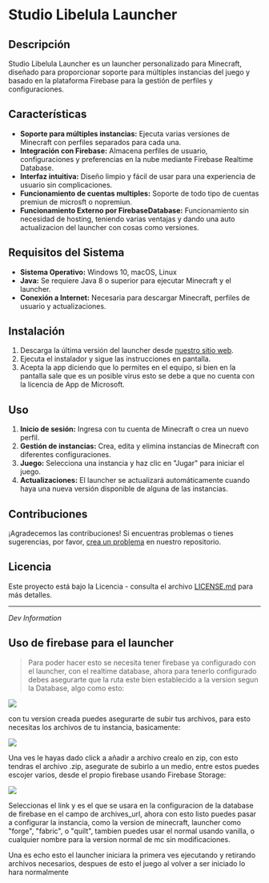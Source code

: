 # Studio Libelula Launcher

## Descripción

Studio Libelula Launcher es un launcher personalizado para Minecraft, diseñado para proporcionar soporte para múltiples instancias del juego y basado en la plataforma Firebase para la gestión de perfiles y configuraciones.

## Características

- **Soporte para múltiples instancias:** Ejecuta varias versiones de Minecraft con perfiles separados para cada una.
- **Integración con Firebase:** Almacena perfiles de usuario, configuraciones y preferencias en la nube mediante Firebase Realtime Database.
- **Interfaz intuitiva:** Diseño limpio y fácil de usar para una experiencia de usuario sin complicaciones.
- **Funcionamiento de cuentas multiples:** Soporte de todo tipo de cuentas premiun de microsft o nopremiun.
- **Funcionamiento Externo por FirebaseDatabase:** Funcionamiento sin necesidad de hosting, teniendo varias ventajas y dando una auto actualizacion del launcher con cosas como versiones.

## Requisitos del Sistema

- **Sistema Operativo:** Windows 10, macOS, Linux
- **Java:** Se requiere Java 8 o superior para ejecutar Minecraft y el launcher.
- **Conexión a Internet:** Necesaria para descargar Minecraft, perfiles de usuario y actualizaciones.

## Instalación

1. Descarga la última versión del launcher desde [nuestro sitio web](https://example.com/launcher).
2. Ejecuta el instalador y sigue las instrucciones en pantalla.
3. Acepta la app diciendo que lo permites en el equipo, si bien en la pantalla sale que es un posible virus esto se debe a que no cuenta con la licencia de App de Microsoft.

## Uso

1. **Inicio de sesión:** Ingresa con tu cuenta de Minecraft o crea un nuevo perfil.
2. **Gestión de instancias:** Crea, edita y elimina instancias de Minecraft con diferentes configuraciones.
3. **Juego:** Selecciona una instancia y haz clic en "Jugar" para iniciar el juego.
4. **Actualizaciones:** El launcher se actualizará automáticamente cuando haya una nueva versión disponible de alguna de las instancias.

## Contribuciones

¡Agradecemos las contribuciones! Si encuentras problemas o tienes sugerencias, por favor, [crea un problema](https://github.com/stemdev0110/libelulalauncher/issues) en nuestro repositorio.

## Licencia

Este proyecto está bajo la Licencia - consulta el archivo [LICENSE.md](LICENSE.md) para más detalles.

<hr>

*Dev Information*

## Uso de firebase para el launcher

> Para poder hacer esto se necesita tener firebase ya configurado con el launcher, con el realtime database, ahora para tenerlo configurado debes asegurarte que la ruta este bien establecido a la version segun la Database, algo como esto:

<img src="https://imgur.com/YeEif8o.png">

con tu version creada puedes asegurarte de subir tus archivos, para esto necesitas los archivos de tu instancia, basicamente:

<img src="https://i.imgur.com/W4y5IE0.png">

Una ves le hayas dado click a añadir a archivo crealo en zip, con esto tendras el archivo .zip, asegurate de subirlo a un medio, entre estos puedes escojer varios, desde el propio firebase usando Firebase Storage:

<img src="https://imgur.com/gA0WpSc.png">

Seleccionas el link y es el que se usara en la configuracion de la database de firebase en el campo de archives_url, ahora con esto listo puedes pasar a configurar la instancia, como la version de minecraft, launcher como "forge", "fabric", o "quilt", tambien puedes usar el normal usando vanilla, o cualquier nombre para la version normal de mc sin modificaciones.

Una es echo esto el launcher iniciara la primera ves ejecutando y retirando archivos necesarios, despues de esto el juego al volver a ser iniciado lo hara normalmente
